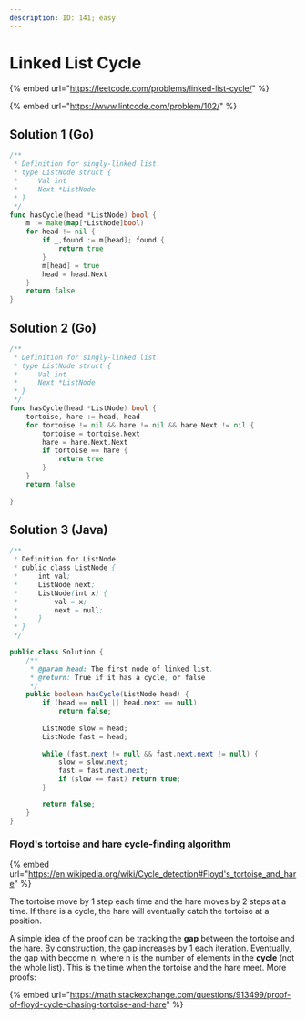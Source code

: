 ```yaml
---
description: ID: 141; easy
---
```

# Linked List Cycle

{% embed url="https://leetcode.com/problems/linked-list-cycle/" %}

{% embed url="https://www.lintcode.com/problem/102/" %}

## Solution 1 (Go)

```go
/**
 * Definition for singly-linked list.
 * type ListNode struct {
 *     Val int
 *     Next *ListNode
 * }
 */
func hasCycle(head *ListNode) bool {
    m := make(map[*ListNode]bool)
    for head != nil {
        if _,found := m[head]; found {
            return true
        }
        m[head] = true
        head = head.Next
    }
    return false
}
```

## Solution 2 (Go)

```go
/**
 * Definition for singly-linked list.
 * type ListNode struct {
 *     Val int
 *     Next *ListNode
 * }
 */
func hasCycle(head *ListNode) bool {
    tortoise, hare := head, head
    for tortoise != nil && hare != nil && hare.Next != nil {
        tortoise = tortoise.Next
        hare = hare.Next.Next
        if tortoise == hare {
            return true
        }
    }
    return false
    
}
```

## Solution 3 (Java)

```java
/**
 * Definition for ListNode
 * public class ListNode {
 *     int val;
 *     ListNode next;
 *     ListNode(int x) {
 *         val = x;
 *         next = null;
 *     }
 * }
 */

public class Solution {
    /**
     * @param head: The first node of linked list.
     * @return: True if it has a cycle, or false
     */
    public boolean hasCycle(ListNode head) {
        if (head == null || head.next == null)
            return false;
        
        ListNode slow = head;
        ListNode fast = head;
        
        while (fast.next != null && fast.next.next != null) {
            slow = slow.next;
            fast = fast.next.next;
            if (slow == fast) return true;
        }

        return false;
    }
}
```

### Floyd's tortoise and hare cycle-finding algorithm

{% embed url="https://en.wikipedia.org/wiki/Cycle_detection#Floyd's_tortoise_and_hare" %}

The tortoise move by 1 step each time and the hare moves by 2 steps at a time. If there is a cycle, the hare will eventually catch the tortoise at a position.

A simple idea of the proof can be tracking the **gap** between the tortoise and the hare. By construction, the gap increases by 1 each iteration. Eventually, the gap with become n, where n is the number of elements in the **cycle** (not the whole list). This is the time when the tortoise and the hare meet. More proofs:

{% embed url="https://math.stackexchange.com/questions/913499/proof-of-floyd-cycle-chasing-tortoise-and-hare" %}
